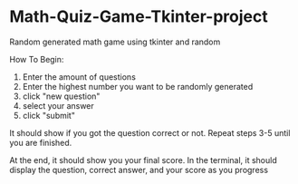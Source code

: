 # Math-Quiz-Game-Tkinter-project
Random generated math game using tkinter and random

How To Begin:
1. Enter the amount of questions
2. Enter the highest number you want to be randomly generated
3. click "new question"
4. select your answer
5. click "submit"

It should show if you got the question correct or not.
Repeat steps 3-5 until you are finished.

At the end, it should show you your final score. In the terminal, it should display the question, correct answer, and your score as you progress
